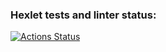 ### Hexlet tests and linter status:
[![Actions Status](https://github.com/K0lj/python-project-49/workflows/hexlet-check/badge.svg)](https://github.com/K0lj/python-project-49/actions)